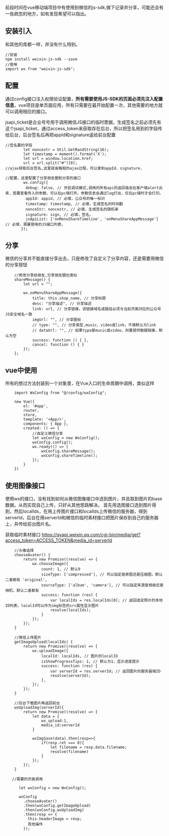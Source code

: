 前段时间在vue移动端项目中有使用到微信的js-sdk,做下记录并分享，可能还会有一些疏忽的地方，如有发现希望可以指出。

## 安装引入

和其他的库都一样，并没有什么特别。

    //安装
    npm install weixin-js-sdk --save
    //使用
    import wx from "weixin-js-sdk";
    

## 配置

通过config接口注入权限验证配置，**所有需要使用JS-SDK的页面必须先注入配置信息**，vue项目是单页面应用，所有只需要在最开始配置一次，其他需要的地方就可以调用相应的接口。

jsapi_ticket是企业号号用于调用微信JS接口的临时票据，生成签名之前必须先有这个jsapi_ticket，通过access_token来获取存在后台，所以把签名用到的字段传给后台，后台签名后再把appId和signature返给前台配置

    //签名要的字段
            let noncestr = Util.GetRandString(16);
            let timestamp = moment().format('X');
            let url = window.location.href;
            url = url.split("#")[0];
    //ajax获取后台签名,这里就省略取的ajax过程，可以拿到appId，signature，
    
    //配置，这里配置了分享朋友圈和分享的接口
            wx.config({
             debug: false, // 开启调试模式,调用的所有api的返回值会在客户端alert出来，若要查看传入的参数，可以在pc端打开，参数信息会通过log打出，仅在pc端时才会打印。
             appId: appid, // 必填，公众号的唯一标识
             timestamp: timestamp, // 必填，生成签名的时间戳
             nonceStr: noncestr, // 必填，生成签名的随机串
             signature: sign, // 必填，签名，
             jsApiList: ['onMenuShareTimeline', 'onMenuShareAppMessage'] // 必填，需要使用的JS接口列表，
           });
    

## 分享

微信的分享并不能直接分享出去，只是修改了自定义了分享内容，还是需要用微信的分享按钮

        //修改分享给朋友,分享朋友圈也类似
        shareMessage() {
            let url = "";
    
            wx.onMenuShareAppMessage({
                title: this.shop_name, // 分享标题
                desc: "分享描述", // 分享描述
                link: url, // 分享链接，该链接域名或路径必须与当前页面对应的公众号JS安全域名一致
                imgUrl: "", // 分享图标
                // type: "", // 分享类型,music、video或link，不填默认为link
                // dataUrl: "", // 如果type是music或video，则要提供数据链接，默认为空
                success: function () { },
                cancel: function () { }
            });
        };
    

## vue中使用

所有的想过方法封装到一个对象里，在Vue入口的生命周期中调用，类似这样

        import WxConfig from "@/config/wxConfig";
    
        new Vue({
            el: '#app',
            router,
            store,
            template: '<App/>',
            components: { App },
            created: () => {
                //自定义微信分享
                let wxConfig = new WxConfig();
                wxConfig.config();
                wx.ready(() => {
                    wxConfig.shareMessage();
                    wxConfig.shareTimeline();
                });
            }
        })
    

## 使用图像接口

使用wx的接口，没有找到如何从微信图像接口中选到图片，并且取到图片的base数据。从而实现自己上传，只好从其他思路解决。 首先用选图接口选到图片得到，然后localIds，在用上传图片接口和localIds上传微信的服务器，得到serverId，后台在用serverId和微信的临时素材接口把图片保存到自己的服务器上，并传给前台图片名。

获取临时素材接口 https://qyapi.weixin.qq.com/cgi-bin/media/get?access_token=ACCESS_TOKEN&media_id=serverId

        //头像选择
        chooseAvater() {
            return new Promise((resolve) => {
                wx.chooseImage({
                    count: 1, // 默认9
                    sizeType: ['compressed'], // 可以指定是原图还是压缩图，默认二者都有 'original',
                    sourceType: ['album', 'camera'], // 可以指定来源是相册还是相机，默认二者都有
                    success: function (res) {
                        var localIds = res.localIds[0]; // 返回选定照片的本地ID列表，localId可以作为img标签的src属性显示图片
                        resolve(localIds);
                    }
                });
            });
        }
    
        //微信上传图片
        getImageUpload(localIds) {
            return new Promise((resolve) => {
                wx.uploadImage({
                    localId: localIds, // 图片的localID
                    isShowProgressTips: 1, // 默认为1，显示进度提示
                    success: function (res) {
                        var serverId = res.serverId; // 返回图片的服务器端ID
                        resolve(serverId);
                    },
                });
            });
        }
    
        //后台下载图片再返回前台
        wxUploadImg(serverId){
            return new Promise((resolve) => {
                let data = {
                    wx_upload:1,
                    media_id:serverId
                }
    
                wxImgSave(data).then(resp=>{
                    if(resp.ret === 0){
                        let filename = resp.data.filename;
                        resolve(filename)
                    }
                });
            });
        }
    
       //需要的页面调用
    
          let wxConfig = new WxConfig();
    
          wxConfig
            .chooseAvater()
            .then(wxConfig.getImageUpload)
            .then(wxConfig.wxUploadImg)
            .then(resp => {
              this.headerImage = resp;
              其他操作
            });